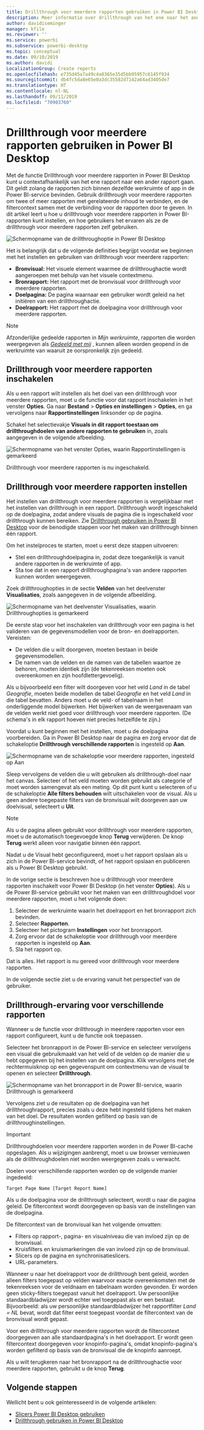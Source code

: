 ```yaml
---
title: Drillthrough voor meerdere rapporten gebruiken in Power BI Desktop
description: Meer informatie over drillthrough van het ene naar het andere rapport in Power BI Desktop
author: davidiseminger
manager: kfile
ms.reviewer: ''
ms.service: powerbi
ms.subservice: powerbi-desktop
ms.topic: conceptual
ms.date: 09/10/2019
ms.author: davidi
LocalizationGroup: Create reports
ms.openlocfilehash: e735d45a7a49c4a0365e35d5bb95957c6145f934
ms.sourcegitcommit: db4fc5da8e65e0a3dc35582d7142a64ad3405de7
ms.translationtype: HT
ms.contentlocale: nl-NL
ms.lasthandoff: 09/11/2019
ms.locfileid: "70903760"
---
```

# <a name="use-cross-report-drillthrough-in-power-bi-desktop"></a>Drillthrough voor meerdere rapporten gebruiken in Power BI Desktop

Met de functie Drillthrough voor meerdere rapporten in Power BI Desktop kunt u contextafhankelijk van het ene rapport naar een ander rapport gaan. Dit geldt zolang de rapporten zich binnen dezelfde werkruimte of app in de Power BI-service bevinden. Gebruik drillthrough voor meerdere rapporten om twee of meer rapporten met gerelateerde inhoud te verbinden, en de filtercontext samen met de verbinding voor de rapporten door te geven. In dit artikel leert u hoe u drillthrough voor meerdere rapporten in Power BI-rapporten kunt instellen, en hoe gebruikers het ervaren als ze de drillthrough voor meerdere rapporten zelf gebruiken.

![Schermopname van de drillthroughoptie in Power BI Desktop](media/desktop-cross-report-drill-through/cross-report-drill-through-01.png)

Het is belangrijk dat u de volgende definities begrijpt voordat we beginnen met het instellen en gebruiken van drillthrough voor meerdere rapporten:

* **Bronvisual:** Het visuele element waarmee de drillthroughactie wordt aangeroepen met behulp van het visuele contextmenu.
* **Bronrapport:** Het rapport met de bronvisual voor drillthrough voor meerdere rapporten.
* **Doelpagina:** De pagina waarnaar een gebruiker wordt geleid na het initiëren van een drillthroughactie.
* **Doelrapport:** Het rapport met de doelpagina voor drillthrough voor meerdere rapporten.


> [!NOTE]
> Afzonderlijke gedeelde rapporten in *Mijn werkruimte*, rapporten die worden weergegeven als *[Gedeeld met mij](service-share-dashboards.md#share-a-dashboard-or-report)* , kunnen alleen worden geopend in de werkruimte van waaruit ze oorspronkelijk zijn gedeeld. 


## <a name="enable-cross-report-drillthrough"></a>Drillthrough voor meerdere rapporten inschakelen

Als u een rapport wilt instellen als het doel van een drillthrough voor meerdere rapporten, moet u de functie voor dat rapport inschakelen in het venster **Opties**. Ga naar **Bestand** > **Opties en instellingen** > **Opties**, en ga vervolgens naar **Rapportinstellingen** linksonder op de pagina.

Schakel het selectievakje **Visuals in dit rapport toestaan om drillthroughdoelen van andere rapporten te gebruiken** in, zoals aangegeven in de volgende afbeelding.

![Schermopname van het venster Opties, waarin Rapportinstellingen is gemarkeerd](media/desktop-cross-report-drill-through/cross-report-drill-through-02.png)

Drillthrough voor meerdere rapporten is nu ingeschakeld.

## <a name="set-up-cross-report-drillthrough"></a>Drillthrough voor meerdere rapporten instellen

Het instellen van drillthrough voor meerdere rapporten is vergelijkbaar met het instellen van drillthrough in een rapport. Drillthrough wordt ingeschakeld op de doelpagina, zodat andere visuals de pagina die is ingeschakeld voor drillthrough kunnen bereiken. Zie [Drillthrough gebruiken in Power BI Desktop](desktop-drillthrough.md) voor de benodigde stappen voor het maken van drillthrough binnen één rapport.

Om het instelproces te starten, moet u eerst deze stappen uitvoeren:

* Stel een drillthroughdoelpagina in, zodat deze toegankelijk is vanuit andere rapporten in de werkruimte of app.
* Sta toe dat in een rapport drillthroughpagina's van andere rapporten kunnen worden weergegeven.

Zoek drillthroughopties in de sectie **Velden** van het deelvenster **Visualisaties**, zoals aangegeven in de volgende afbeelding.

![Schermopname van het deelvenster Visualisaties, waarin Drillthroughopties is gemarkeerd](media/desktop-cross-report-drill-through/cross-report-drill-through-03.png)

De eerste stap voor het inschakelen van drillthrough voor een pagina is het valideren van de gegevensmodellen voor de bron- en doelrapporten. Vereisten: 

* De velden die u wilt doorgeven, moeten bestaan in beide gegevensmodellen.
* De namen van de velden en de namen van de tabellen waartoe ze behoren, moeten identiek zijn (de tekenreeksen moeten ook overeenkomen en zijn hoofdlettergevoelig).

Als u bijvoorbeeld een filter wilt doorgeven voor het veld *Land* in de tabel *Geografie*, moeten beide modellen de tabel *Geografie* en het veld *Land* in die tabel bevatten. Anders moet u de veld- of tabelnaam in het onderliggende model bijwerken. Het bijwerken van de weergavenaam van de velden werkt niet goed voor drillthrough voor meerdere rapporten. (De schema's in elk rapport hoeven niet precies hetzelfde te zijn.)

Voordat u kunt beginnen met het instellen, moet u de doelpagina voorbereiden. Ga in Power BI Desktop naar de pagina en zorg ervoor dat de schakeloptie **Drillthrough verschillende rapporten** is ingesteld op **Aan**. 

![Schermopname van de schakeloptie voor meerdere rapporten, ingesteld op Aan](media/desktop-cross-report-drill-through/cross-report-drill-through-03.png)

Sleep vervolgens de velden die u wilt gebruiken als drillthrough-doel naar het canvas. Selecteer of het veld moeten worden gebruikt als categorie of moet worden samengevat als een meting. Op dit punt kunt u selecteren of u de schakeloptie **Alle filters behouden** wilt uitschakelen voor de visual. Als u geen andere toegepaste filters van de bronvisual wilt doorgeven aan uw doelvisual, selecteert u **Uit**.

> [!NOTE]
> Als u de pagina alleen gebruikt voor drillthrough voor meerdere rapporten, moet u de automatisch toegevoegde knop **Terug** verwijderen. De knop **Terug** werkt alleen voor navigatie binnen één rapport. 

Nadat u de Visual hebt geconfigureerd, moet u het rapport opslaan als u zich in de Power BI-service bevindt, of het rapport opslaan en publiceren als u Power BI Desktop gebruikt.

In de vorige sectie is beschreven hoe u drillthrough voor meerdere rapporten inschakelt voor Power BI Desktop (in het venster **Opties**). Als u de Power BI-service gebruikt voor het maken van een drillthroughdoel voor meerdere rapporten, moet u het volgende doen: 

1. Selecteer de werkruimte waarin het doelrapport en het bronrapport zich bevinden.
2. Selecteer **Rapporten**.
3. Selecteer het pictogram **Instellingen** voor het bronrapport.
4. Zorg ervoor dat de schakeloptie voor drillthrough voor meerdere rapporten is ingesteld op **Aan**.
5. Sla het rapport op.

Dat is alles. Het rapport is nu gereed voor drillthrough voor meerdere rapporten. 

In de volgende sectie ziet u de ervaring vanuit het perspectief van de gebruiker.

## <a name="cross-report-drillthrough-experience"></a>Drillthrough-ervaring voor verschillende rapporten

Wanneer u de functie voor drillthrough in meerdere rapporten voor een rapport configureert, kunt u de functie ook toepassen.

Selecteer het bronrapport in de Power BI-service en selecteer vervolgens een visual die gebruikmaakt van het veld of de velden op de manier die u hebt opgegeven bij het instellen van de doelpagina. Klik vervolgens met de rechtermuisknop op een gegevenspunt om contextmenu van de visual te openen en selecteer **Drillthrough**.

![Schermopname van het bronrapport in de Power BI-service, waarin Drillthrough is gemarkeerd](media/desktop-cross-report-drill-through/cross-report-drill-through-01.png)

Vervolgens ziet u de resultaten op de doelpagina van het drillthroughrapport, precies zoals u deze hebt ingesteld tijdens het maken van het doel. De resultaten worden gefilterd op basis van de drillthroughinstellingen.

> [!IMPORTANT]
> Drillthroughdoelen voor meerdere rapporten worden in de Power BI-cache opgeslagen. Als u wijzigingen aanbrengt, moet u uw browser vernieuwen als de drillthroughdoelen niet worden weergegeven zoals u verwacht. 

Doelen voor verschillende rapporten worden op de volgende manier ingedeeld: 

`Target Page Name [Target Report Name]`

Als u de doelpagina voor de drillthrough selecteert, wordt u naar die pagina geleid. De filtercontext wordt doorgegeven op basis van de instellingen van de doelpagina. 

De filtercontext van de bronvisual kan het volgende omvatten: 

* Filters op rapport-, pagina- en visualniveau die van invloed zijn op de bronvisual. 
* Kruisfilters en kruismarkeringen die van invloed zijn op de bronvisual. 
* Slicers op de pagina en synchronisatieslicers.
* URL-parameters.

Wanneer u naar het doelrapport voor de drillthrough bent geleid, worden alleen filters toegepast op velden waarvoor exacte overeenkomsten met de tekenreeksen voor de veldnaam en tabelnaam worden gevonden. Er worden geen sticky-filters toegepast vanuit het doelrapport. Uw persoonlijke standaardbladwijzer wordt echter wel toegepast als er een bestaat. Bijvoorbeeld: als uw persoonlijke standaardbladwijzer het rapportfilter *Land = NL* bevat, wordt dat filter eerst toegepast voordat de filtercontext van de bronvisual wordt gepast. 

Voor een drillthrough voor meerdere rapporten wordt de filtercontext doorgegeven aan alle standaardpagina's in het doelrapport. Er wordt geen filtercontext doorgegeven voor knopinfo-pagina's, omdat knopinfo-pagina's worden gefilterd op basis van de bronvisual die de knopinfo aanroept.

Als u wilt terugkeren naar het bronrapport na de drillthroughactie voor meerdere rapporten, gebruikt u de knop **Terug**. 

## <a name="next-steps"></a>Volgende stappen

Wellicht bent u ook geïnteresseerd in de volgende artikelen:

* [Slicers Power BI Desktop gebruiken](visuals/power-bi-visualization-slicers.md)
* [Drillthrough gebruiken in Power BI Desktop](desktop-drillthrough.md)

